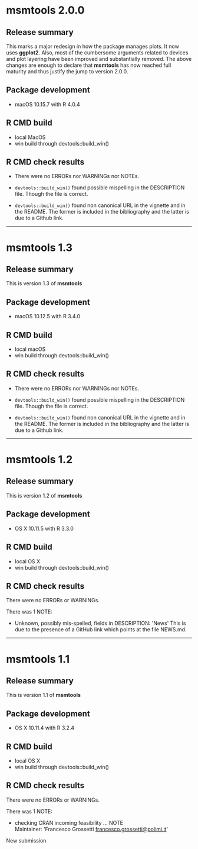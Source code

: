 # msmtools 2.0.0

## Release summary

This marks a major redesign in how the package manages plots. It now uses **ggplot2**.
Also, most of the cumbersome arguments related to devices and plot layering have been improved and
substantially removed. The above changes are enough to declare that **msmtools** has now
reached full maturity and thus justify the jump to version 2.0.0.

## Package development

* macOS 10.15.7 with R 4.0.4

## R CMD build

* local MacOS
* win build through devtools::build_win()

## R CMD check results

* There were no ERRORs nor WARNINGs nor NOTEs. 

* `devtools::build_win()` found possible mispelling in the DESCRIPTION file. 
Though the file is correct.

* `devtools::build_win()` found non canonical URL in the vignette and in the 
README. The former is included in the bibliography and the latter is due to
a Github link.


***


# msmtools 1.3

## Release summary

This is version 1.3 of **msmtools**

## Package development

* macOS 10.12.5 with R 3.4.0

## R CMD build

* local macOS
* win build through devtools::build_win()

## R CMD check results

* There were no ERRORs nor WARNINGs nor NOTEs. 

* `devtools::build_win()` found possible mispelling in the DESCRIPTION file. 
Though the file is correct.

* `devtools::build_win()` found non canonical URL in the vignette and in the 
README. The former is included in the bibliography and the latter is due to
a Github link.


***
# msmtools 1.2

## Release summary

This is version 1.2 of **msmtools**

## Package development

* OS X 10.11.5 with R 3.3.0

## R CMD build

* local OS X
* win build through devtools::build_win()

## R CMD check results

There were no ERRORs or WARNINGs. 

There was 1 NOTE:

* Unknown, possibly mis-spelled, fields in DESCRIPTION: 'News'
This is due to the presence of a GitHub link which points at the file NEWS.md.

***
# msmtools 1.1

## Release summary

This is version 1.1 of **msmtools**

## Package development

* OS X 10.11.4 with R 3.2.4

## R CMD build

* local OS X
* win build through devtools::build_win()

## R CMD check results

There were no ERRORs or WARNINGs. 

There was 1 NOTE:

* checking CRAN incoming feasibility ... NOTE  
Maintainer: 'Francesco Grossetti <francesco.grossetti@polimi.it>'

New submission

